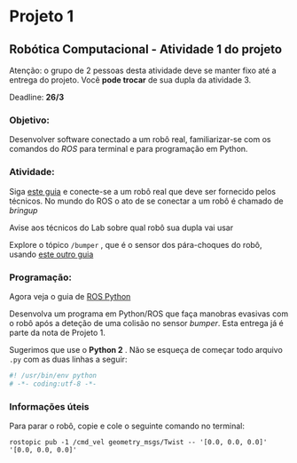 # Projeto 1

## Robótica Computacional - Atividade 1 do projeto

Atenção: o grupo de 2 pessoas desta atividade deve se manter fixo até a entrega do projeto. Você **pode trocar** de sua dupla da atividade 3.

Deadline: **26/3**



### Objetivo: 

Desenvolver software conectado a um robô real, familiarizar-se com os comandos do *ROS* para terminal e para programação em Python.

### Atividade:

Siga [este guia](https://github.com/Insper/robot19/blob/master/guides/bringup_turtlebot.md) e conecte-se a um robô real que deve ser fornecido pelos técnicos.  No mundo do ROS o ato de se conectar a um robô é chamado de *bringup*

Avise aos técnicos do Lab sobre qual robô sua dupla vai usar

Explore o tópico `/bumper`  , que é o sensor dos pára-choques do robô, usando [este outro guia](https://github.com/Insper/robot19/blob/master/guides/ros_topics.md)

### Programação:

Agora veja o guia de [ROS Python](../guides/projeto_rospython.md)

Desenvolva um programa em Python/ROS que faça manobras evasivas com o robô após a deteção de uma colisão no sensor *bumper*. Esta entrega já é parte da nota de Projeto 1.

Sugerimos que use o **Python 2** . Não se esqueça de começar todo arquivo `.py` com as duas linhas a seguir:
```python
#! /usr/bin/env python
# -*- coding:utf-8 -*-
```

### Informações úteis

Para parar o robô, copie e cole o seguinte comando no terminal:

    rostopic pub -1 /cmd_vel geometry_msgs/Twist -- '[0.0, 0.0, 0.0]' '[0.0, 0.0, 0.0]'









